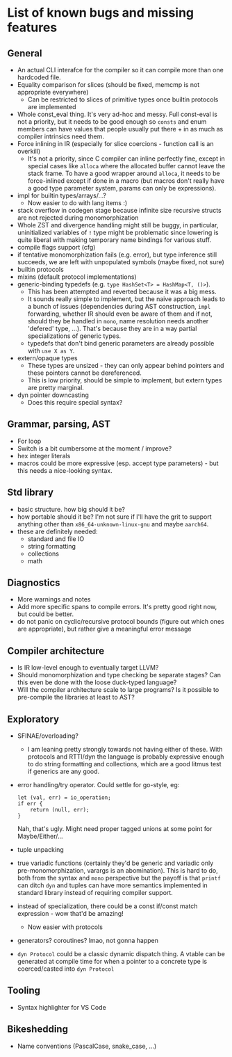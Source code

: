 # List of known bugs and missing features

## General

- An actual CLI interafce for the compiler so it can compile more than one hardcoded file.
- Equality comparison for slices (should be fixed, memcmp is not appropriate everywhere)
  - Can be restricted to slices of primitive types once builtin protocols are implemented
- Whole const_eval thing. It's very ad-hoc and messy. Full const-eval is not a priority, but it needs to be good enough
  so `consts` and enum members can have values that people usually put there + in as much as compiler intrinsics need them. 
- Force inlining in IR (especially for slice coercions - function call is an overkill)
    - It's not a priority, since C compiler can inline perfectly fine, except in special cases like `alloca` where the allocated buffer cannot leave the stack frame. To have a good wrapper around `alloca`, it needs to be force-inlined except if done in a macro (but macros don't really have a good type parameter system, params can only be expressions).
- impl for builtin types/arrays/...?
    - Now easier to do with lang items :)
- stack overflow in codegen stage because infinite size recursive structs are not rejected during monomorphization
- Whole ZST and divergence handling might still be buggy, in particular, uninitialized variables of `!` type might be problematic since lowering is quite liberal with making temporary name bindings for various stuff.
- compile flags support (cfg)
- if tentative monomorphization fails (e.g. error), but type inference still succeeds, we are left with unpopulated symbols (maybe fixed, not sure)
- builtin protocols
- mixins (default protocol implementations)
- generic-binding typedefs (e.g. `type HashSet<T> = HashMap<T, ()>`). 
  - This has been attempted and reverted because it was a big mess.
  - It sounds really simple to implement, but the naive approach leads to a bunch of issues (dependencies during AST construction, `impl` forwarding, whether IR should even be aware of them and if not, should they be handled in `mono`, name resolution needs another 'defered' type, ...). That's because they are in a way partial specializations of generic types.
  - typedefs that don't bind generic parameters are already possible with `use X as Y`. 
- extern/opaque types
  - These types are unsized - they can only appear behind pointers and these pointers cannot be dereferenced.
  - This is low priority, should be simple to implement, but extern types are pretty marginal.
- dyn pointer downcasting
  - Does this require special syntax?



## Grammar, parsing, AST

- For loop
- Switch is a bit cumbersome at the moment / improve?
- hex integer literals
- macros could be more expressive (esp. accept type parameters) - but this needs a nice-looking syntax.


## Std library

- basic structure. how big should it be?
- how portable should it be? I'm not sure if I'll have the grit to support anything other than `x86_64-unknown-linux-gnu` and maybe `aarch64`.
- these are definitely needed:
  - standard and file IO
  - string formatting
  - collections
  - math

## Diagnostics

- More warnings and notes
- Add more specific spans to compile errors. It's pretty good right now, but could be better.
- do not panic on cyclic/recursive protocol bounds (figure out which ones are appropriate), but rather give a meaningful error message

## Compiler architecture

- Is IR low-level enough to eventually target LLVM?
- Should monomorphization and type checking be separate stages? Can this even be done with the loose duck-typed language?
- Will the compiler architecture scale to large programs? Is it possible to pre-compile the libraries at least to AST?


## Exploratory

- SFINAE/overloading?
  - I am leaning pretty strongly towards not having either of these. With protocols and RTTI/dyn the language 
    is probably expressive enough to do  string formatting and collections, which are a good litmus test if generics are any good.
- error handling/try operator. Could settle for go-style, eg:
  ```
  let (val, err) = io_operation;
  if err {
      return (null, err); 
  }
  ```
  Nah, that's ugly. Might need proper tagged unions at some point for Maybe/Either/...

- tuple unpacking 
- true variadic functions (certainly they'd be generic and variadic only pre-monomorphization, varargs is an abomination). This is hard to do, both from the syntax and `mono` perspective but the payoff is that `printf` can ditch `dyn` and tuples can have more semantics implemented in standard library instead of requiring compiler support.
- instead of specialization, there could be a const if/const match expression - wow that'd be amazing!
  - Now easier with protocols 
- generators? coroutines? lmao, not gonna happen
- `dyn Protocol` could be a classic dynamic dispatch thing. A vtable can be generated at compile time for
  when a pointer to a concrete type is coerced/casted into `dyn Protocol`
     

## Tooling

- Syntax highlighter for VS Code


## Bikeshedding

- Name conventions (PascalCase, snake_case, ...)
